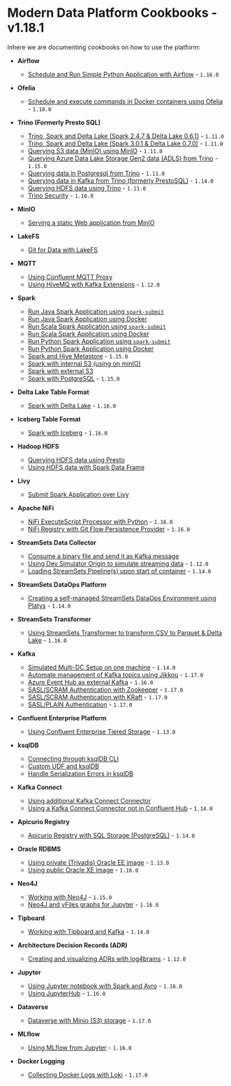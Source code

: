 # Modern Data Platform Cookbooks  - v1.18.1
Inhere we are documenting cookbooks on how to use the platform:

 * **Airflow**
   * [Schedule and Run Simple Python Application with Airflow](./recipes/airflow-schedule-python-app/README) - `1.16.0`

 * **Ofelia**
   * [Schedule and execute commands in Docker containers using Ofelia](./recipes/scheduling-commands-on-docker-containers-with-ofelia/README) - `1.18.0` 

 * **Trino (Formerly Presto SQL)**
   * [Trino, Spark and Delta Lake (Spark 2.4.7 & Delta Lake 0.6.1)](./recipes/delta-lake-and-trino-spark2.4/README) - `1.11.0`
   * [Trino, Spark and Delta Lake (Spark 3.0.1 & Delta Lake 0.7.0)](./recipes/delta-lake-and-trino-spark3.0/README) - `1.11.0`
   * [Querying S3 data (MinIO) using MinIO](./recipes/querying-minio-with-trino/README) - `1.11.0`
   * [Querying Azure Data Lake Storage Gen2 data (ADLS) from Trino](./recipes/querying-adls-with-trino/README) - `1.15.0`
   * [Querying data in Postgresql from Trino](./recipes/querying-postgresql-with-trino/README) - `1.11.0`
   * [Querying data in Kafka from Trino (formerly PrestoSQL)](./recipes/querying-kafka-with-trino/README) - `1.14.0`
   * [Querying HDFS data using Trino](./recipes/querying-hdfs-with-presto/README) - `1.11.0`
   * [Trino Security](./recipes/trino-security/README) - `1.16.0`

 * **MinIO**
   * [Serving a static Web application from MinIO](./recipes/serving-static-html-app-from-minio/README)

 * **LakeFS**
   * [Git for Data with LakeFS](./recipes/git-for-data-with-lakefs/README)

 * **MQTT**
   * [Using Confluent MQTT Proxy](./recipes/using-mqtt-proxy/README)
   * [Using HiveMQ with Kafka Extensions](./recipes/using-hivemq-with-kafka-extension/README) - `1.12.0`

 * **Spark**
   * [Run Java Spark Application using `spark-submit`](./recipes/run-spark-simple-app-java-submit/README)
   * [Run Java Spark Application using Docker](./recipes/run-spark-simple-app-java-docker/README)
   * [Run Scala Spark Application using `spark-submit`](./recipes/run-spark-simple-app-scala-submit/README)
   * [Run Scala Spark Application using Docker](./recipes/run-spark-simple-app-scala-docker/README)
   * [Run Python Spark Application using `spark-submit`](./recipes/run-spark-simple-app-python-submit/README)
   * [Run Python Spark Application using Docker](./recipes/run-spark-simple-app-python-docker/README)   
   * [Spark and Hive Metastore](./recipes/spark-and-hive-metastore/README) - `1.15.0`
   * [Spark with internal S3 (using on minIO)](./recipes/spark-with-internal-s3/README)
   * [Spark with external S3](./recipes/spark-with-external-s3/README)
   * [Spark with PostgreSQL](./recipes/spark-with-postgresql/README) - `1.15.0`

 * **Delta Lake Table Format**
   * [Spark with Delta Lake](./recipes/delta-lake-with-spark/README) - `1.16.0`

 * **Iceberg Table Format**
   * [Spark with Iceberg](./recipes/iceberg-with-spark/README) - `1.16.0`

 * **Hadoop HDFS**
   * [Querying HDFS data using Presto](./recipes/querying-hdfs-with-presto/README)
   * [Using HDFS data with Spark Data Frame](./recipes/using-hdfs-with-spark/README)

 * **Livy**
   * [Submit Spark Application over Livy](./recipes/run-spark-simple-app-scala-livy/README)

 * **Apache NiFi**
   * [NiFi ExecuteScript Processor with Python](./recipes/nifi-execute-processor-with-python/README) - `1.16.0`
   * [NiFi Registry with Git Flow Persistence Provider](./recipes/nifi-registry-with-git/README) - `1.16.0`

 * **StreamSets Data Collector**
   * [Consume a binary file and send it as Kafka message](./recipes/streamsets-binary-file-to-kafka/README)
   * [Using Dev Simulator Origin to simulate streaming data](./recipes/using-dev-simulator-origin/README) - `1.12.0`
   * [Loading StreamSets Pipeline(s) upon start of container](./recipes/streamsets-loading-pipelines/README) - `1.14.0`

 * **StreamSets DataOps Platform**
   * [Creating a self-managed StreamSets DataOps Environment using Platys](./recipes/streamsets-dataops-creating-environment/README) - `1.14.0`

 * **StreamSets Transformer**
   * [Using StreamSets Transformer to transform CSV to Parquet & Delta Lake](./recipes/streamsets-transformer-transform-csv-to-deltalake/README) - `1.16.0`    

 * **Kafka**
   * [Simulated Multi-DC Setup on one machine](./recipes/simulated-multi-dc-setup/README) - `1.14.0`  
   * [Automate management of Kafka topics using Jikkou](./recipes/jikkou-automate-kafka-topics-management/README) - `1.17.0`
   * [Azure Event Hub as external Kafka](./recipes/azure-event-hub-as-external-kafka/README) - `1.16.0`
   * [SASL/SCRAM Authentication with Zookeeper](./recipes/kafka-sasl-scram-authentication-zk/README) - `1.17.0`
   * [SASL/SCRAM Authentication with KRaft](./recipes/kafka-sasl-scram-authentication-kraft/README) - `1.17.0`
   * [SASL/PLAIN Authentication](./recipes/kafka-sasl-plain-authentication/README) - `1.17.0`

 * **Confluent Enterprise Platform**
   * [Using Confluent Enterprise Tiered Storage](./recipes/confluent-tiered-storage/README) - `1.13.0`

 * **ksqlDB**
   * [Connecting through ksqlDB CLI](./recipes/connecting-through-ksqldb-cli/README)    
   * [Custom UDF and ksqlDB](./recipes/custom-udf-and-ksqldb/README)    
   * [Handle Serialization Errors in ksqlDB](./recipes/ksqldb-handle-deserializaion-error/README)    

 * **Kafka Connect**
   * [Using additional Kafka Connect Connector](./recipes/using-additional-kafka-connect-connector/README)
   * [Using a Kafka Connect Connector not in Confluent Hub](./recipes/using-kafka-connector-not-in-confluent-hub/README) - `1.14.0`

 * **Apicurio Registry**
   * [Apicurio Registry with SQL Storage (PostgreSQL)](./recipes/apicurio-with-database-storage/README) - `1.14.0`

 * **Oracle RDBMS**
   * [Using private (Trivadis) Oracle EE image](./recipes/using-private-oracle-ee-image/README) - `1.13.0`    
   * [Using public Oracle XE image](./recipes/using-public-oracle-xe-image/README) - `1.16.0`    

 * **Neo4J**
   * [Working with Neo4J](./recipes/working-with-neo4j/README) - `1.15.0`  
   * [Neo4J and yFiles graphs for Jupyter](./recipes/neo4j-jupyter-yfiles/README) - `1.16.0`   

 * **Tipboard**
   * [ Working with Tipboard and Kafka](./recipes/tipboard-and-kafka/README) - `1.14.0`    

 * **Architecture Decision Records (ADR)**
   * [Creating and visualizing ADRs with log4brains](./recipes/creating-adr-with-log4brains/README) - `1.12.0`    

 * **Jupyter**
   * [Using Jupyter notebook with Spark and Avro](./recipes/jupyter-spark/README) - `1.16.0` 
   * [Using JupyterHub](./recipes/using-jupyter-hub/README) - `1.16.0` 

 * **Dataverse**
   * [Dataverse with Minio (S3) storage](./recipes/dataverse-with-minio/README) - `1.17.0` 

 * **MLflow**
   * [Using MLflow from Jupyter](./recipes/using-mflow-from-jupyter/README) - `1.16.0` 

 * **Docker Logging**
   * [Collecting Docker Logs with Loki](./recipes/collecting-docker-logs-with-loki/README) - `1.17.0` 

